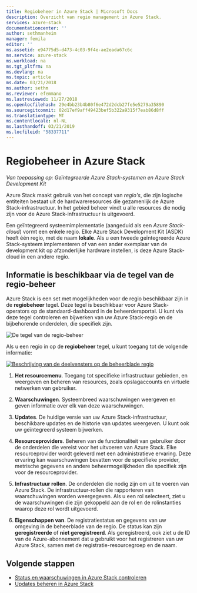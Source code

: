 ```yaml
---
title: Regiobeheer in Azure Stack | Microsoft Docs
description: Overzicht van regio management in Azure Stack.
services: azure-stack
documentationcenter: ''
author: sethmanheim
manager: femila
editor: ''
ms.assetid: e94775d5-d473-4c03-9f4e-ae2eada67c6c
ms.service: azure-stack
ms.workload: na
ms.tgt_pltfrm: na
ms.devlang: na
ms.topic: article
ms.date: 03/21/2018
ms.author: sethm
ms.reviewer: efemmano
ms.lastreviewed: 11/27/2018
ms.openlocfilehash: 29e4bb23b4b80f6e472d2dcb27fe5e5279a35890
ms.sourcegitcommit: 02d17ef9aff49423bef5b322a9315f7eab86d8ff
ms.translationtype: MT
ms.contentlocale: nl-NL
ms.lasthandoff: 03/21/2019
ms.locfileid: "58337711"
---
```

# <a name="region-management-in-azure-stack"></a>Regiobeheer in Azure Stack

*Van toepassing op: Geïntegreerde Azure Stack-systemen en Azure Stack Development Kit*

Azure Stack maakt gebruik van het concept van *regio's*, die zijn logische entiteiten bestaat uit de hardwareresources die gezamenlijk de Azure Stack-infrastructuur. In het gebied beheer vindt u alle resources die nodig zijn voor de Azure Stack-infrastructuur is uitgevoerd.

Een geïntegreerd systeemimplementatie (aangeduid als een *Azure Stack-cloud*) vormt een enkele regio. Elke Azure Stack Development Kit (ASDK) heeft één regio, met de naam **lokale**. Als u een tweede geïntegreerde Azure Stack-systeem implementeren of van een ander exemplaar van de development kit op afzonderlijke hardware instellen, is deze Azure Stack-cloud in een andere regio.

## <a name="information-available-through-the-region-management-tile"></a>Informatie is beschikbaar via de tegel van de regio-beheer

Azure Stack is een set met mogelijkheden voor de regio beschikbaar zijn in de **regiobeheer** tegel. Deze tegel is beschikbaar voor Azure Stack-operators op de standaard-dashboard in de beheerdersportal. U kunt via deze tegel controleren en bijwerken van uw Azure Stack-regio en de bijbehorende onderdelen, die specifiek zijn.

![De tegel van de regio-beheer](media/azure-stack-region-management/image1.png)

Als u een regio in op de **regiobeheer** tegel, u kunt toegang tot de volgende informatie:

[![Beschrijving van de deelvensters op de beheerblade regio](media/azure-stack-region-management/regionssm.png "regio-beheerblade")](media/azure-stack-region-management/regions.png#lightbox)

1. **Het resourcemenu**. Toegang tot specifieke infrastructuur gebieden, en weergeven en beheren van resources, zoals opslagaccounts en virtuele netwerken van gebruiker.

2. **Waarschuwingen**. Systeembreed waarschuwingen weergeven en geven informatie over elk van deze waarschuwingen.

3. **Updates**. De huidige versie van uw Azure Stack-infrastructuur, beschikbare updates en de historie van updates weergeven. U kunt ook uw geïntegreerd systeem bijwerken.

4. **Resourceproviders**. Beheren van de functionaliteit van gebruiker door de onderdelen die vereist voor het uitvoeren van Azure Stack. Elke resourceprovider wordt geleverd met een administratieve ervaring. Deze ervaring kan waarschuwingen bevatten voor de specifieke provider, metrische gegevens en andere beheermogelijkheden die specifiek zijn voor de resourceprovider.

5. **Infrastructuur rollen**. De onderdelen die nodig zijn om uit te voeren van Azure Stack. De infrastructuur-rollen die rapporteren van waarschuwingen worden weergegeven. Als u een rol selecteert, ziet u de waarschuwingen die zijn gekoppeld aan de rol en de rolinstanties waarop deze rol wordt uitgevoerd.

6. **Eigenschappen van**. De registratiestatus en gegevens van uw omgeving in de beheerblade van de regio. De status kan zijn **geregistreerde** of **niet geregistreerd**. Als geregistreerd, ook ziet u de ID van de Azure-abonnement dat u gebruikt voor het registreren van uw Azure Stack, samen met de registratie-resourcegroep en de naam.

## <a name="next-steps"></a>Volgende stappen

- [Status en waarschuwingen in Azure Stack controleren](azure-stack-monitor-health.md)
- [Updates beheren in Azure Stack](azure-stack-updates.md)
